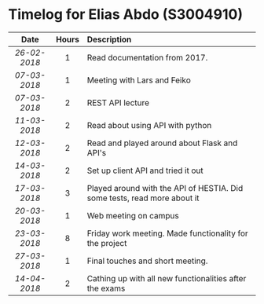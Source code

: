 # Timelog for Elias Abdo (S3004910)

| Date         |   Hours     | Description                                                                                                        |
| :---:        |       :---: | :---                                                                                                               |
| *26-02-2018* | 1 | Read documentation from 2017.                                     |
| *07-03-2018* | 1 | Meeting with Lars and Feiko
| *07-03-2018* | 2 | REST API lecture                                                                                        |
| *11-03-2018* | 2 | Read about using API with python|
| *12-03-2018* | 2 | Read and played around about Flask and API's|
| *14-03-2018* | 2 | Set up client API and tried it out |
| *17-03-2018* | 3 | Played around with the API of HESTIA. Did some tests, read more about it
| *20-03-2018* | 1 | Web meeting on campus
| *23-03-2018* | 8 | Friday work meeting. Made functionality for the project|
| *27-03-2018* | 1 | Final touches and short meeting.
| *14-04-2018* | 2 | Cathing up with all new functionalities after the exams
